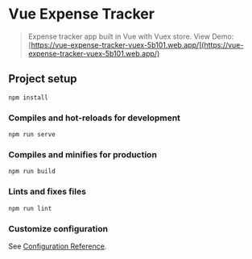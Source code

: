 # Vue Expense Tracker
> Expense tracker app built in Vue with Vuex store. View Demo: [https://vue-expense-tracker-vuex-5b101.web.app/](https://vue-expense-tracker-vuex-5b101.web.app/)

## Project setup
```
npm install
```

### Compiles and hot-reloads for development
```
npm run serve
```

### Compiles and minifies for production
```
npm run build
```

### Lints and fixes files
```
npm run lint
```

### Customize configuration
See [Configuration Reference](https://cli.vuejs.org/config/).
